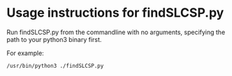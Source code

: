 # Usage instructions for findSLCSP.py

Run findSLCSP.py from the commandline with no arguments, specifying the path to your python3 binary first.

For example:
```
/usr/bin/python3 ./findSLCSP.py
```
